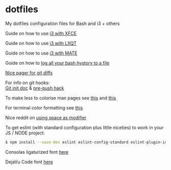 # dotfiles
My dotfiles configuration files for Bash and i3 + others

Guide on how to use [i3 with XFCE](http://feeblenerd.blogspot.it/2015/11/pretty-i3-with-xfce.html)

Guide on how to use [i3 with LXQT](http://feeblenerd.blogspot.com/2016/08/walkthrough-for-lubuntu-with-i3-tiling.html)

Guide on how to use [i3 with MATE](https://www.mattgreer.org/articles/mate-and-i3/)

Guide on how to [log all your bash hystory to a file](https://spin.atomicobject.com/2016/05/28/log-bash-history/)

[Nice pager for git diffs](https://github.com/so-fancy/diff-so-fancy)

For info on git hooks:  
[Git init doc](https://git-scm.com/docs/git-init#_template_directory) & [pre-push hack](https://blog.ghost.org/prevent-master-push/)

To make less to colorise man pages see [this](https://unix.stackexchange.com/questions/119/colors-in-man-pages?utm_medium=organic&utm_source=google_rich_qa&utm_campaign=google_rich_qa) and [this](https://www.2daygeek.com/linux-color-man-pages-configuration-less-most-command/#)

For terminal color formatting see [this](https://misc.flogisoft.com/bash/tip_colors_and_formatting)

Nice reddit on [using space as modifier](https://www.reddit.com/r/i3wm/comments/5zpz69/using_space_bar_as_mod_is_life_changing/)

To get eslint (with standard configuration plus little niceties) to work in your JS / NODE project:
```sh
$ npm install --save-dev eslint eslint-config-standard eslint-plugin-import eslint-plugin-node eslint-plugin-promise
 ```
Consolas ligaturized font [here](https://github.com/somq/consolas-ligaturized)

DejaVu Code font [here](https://github.com/mdschweda/dejavusansmonocode)

